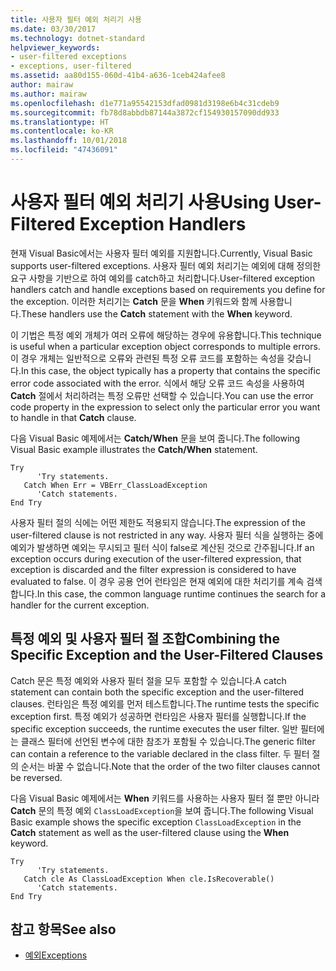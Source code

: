 ```yaml
---
title: 사용자 필터 예외 처리기 사용
ms.date: 03/30/2017
ms.technology: dotnet-standard
helpviewer_keywords:
- user-filtered exceptions
- exceptions, user-filtered
ms.assetid: aa80d155-060d-41b4-a636-1ceb424afee8
author: mairaw
ms.author: mairaw
ms.openlocfilehash: d1e771a95542153dfad0981d3198e6b4c31cdeb9
ms.sourcegitcommit: fb78d8abbdb87144a3872cf154930157090dd933
ms.translationtype: HT
ms.contentlocale: ko-KR
ms.lasthandoff: 10/01/2018
ms.locfileid: "47436091"
---
```

# <a name="using-user-filtered-exception-handlers"></a><span data-ttu-id="74ffb-102">사용자 필터 예외 처리기 사용</span><span class="sxs-lookup"><span data-stu-id="74ffb-102">Using User-Filtered Exception Handlers</span></span>
<span data-ttu-id="74ffb-103">현재 Visual Basic에서는 사용자 필터 예외를 지원합니다.</span><span class="sxs-lookup"><span data-stu-id="74ffb-103">Currently, Visual Basic supports user-filtered exceptions.</span></span> <span data-ttu-id="74ffb-104">사용자 필터 예외 처리기는 예외에 대해 정의한 요구 사항을 기반으로 하여 예외를 catch하고 처리합니다.</span><span class="sxs-lookup"><span data-stu-id="74ffb-104">User-filtered exception handlers catch and handle exceptions based on requirements you define for the exception.</span></span> <span data-ttu-id="74ffb-105">이러한 처리기는 **Catch** 문을 **When** 키워드와 함께 사용합니다.</span><span class="sxs-lookup"><span data-stu-id="74ffb-105">These handlers use the **Catch** statement with the **When** keyword.</span></span>  
  
 <span data-ttu-id="74ffb-106">이 기법은 특정 예외 개체가 여러 오류에 해당하는 경우에 유용합니다.</span><span class="sxs-lookup"><span data-stu-id="74ffb-106">This technique is useful when a particular exception object corresponds to multiple errors.</span></span> <span data-ttu-id="74ffb-107">이 경우 개체는 일반적으로 오류와 관련된 특정 오류 코드를 포함하는 속성을 갖습니다.</span><span class="sxs-lookup"><span data-stu-id="74ffb-107">In this case, the object typically has a property that contains the specific error code associated with the error.</span></span> <span data-ttu-id="74ffb-108">식에서 해당 오류 코드 속성을 사용하여 **Catch** 절에서 처리하려는 특정 오류만 선택할 수 있습니다.</span><span class="sxs-lookup"><span data-stu-id="74ffb-108">You can use the error code property in the expression to select only the particular error you want to handle in that **Catch** clause.</span></span>  
  
 <span data-ttu-id="74ffb-109">다음 Visual Basic 예제에서는 **Catch/When** 문을 보여 줍니다.</span><span class="sxs-lookup"><span data-stu-id="74ffb-109">The following Visual Basic example illustrates the **Catch/When** statement.</span></span>  
  
```  
Try  
      'Try statements.  
   Catch When Err = VBErr_ClassLoadException  
      'Catch statements.  
End Try  
```  
  
 <span data-ttu-id="74ffb-110">사용자 필터 절의 식에는 어떤 제한도 적용되지 않습니다.</span><span class="sxs-lookup"><span data-stu-id="74ffb-110">The expression of the user-filtered clause is not restricted in any way.</span></span> <span data-ttu-id="74ffb-111">사용자 필터 식을 실행하는 중에 예외가 발생하면 예외는 무시되고 필터 식이 false로 계산된 것으로 간주됩니다.</span><span class="sxs-lookup"><span data-stu-id="74ffb-111">If an exception occurs during execution of the user-filtered expression, that exception is discarded and the filter expression is considered to have evaluated to false.</span></span> <span data-ttu-id="74ffb-112">이 경우 공용 언어 런타임은 현재 예외에 대한 처리기를 계속 검색합니다.</span><span class="sxs-lookup"><span data-stu-id="74ffb-112">In this case, the common language runtime continues the search for a handler for the current exception.</span></span>  
  
## <a name="combining-the-specific-exception-and-the-user-filtered-clauses"></a><span data-ttu-id="74ffb-113">특정 예외 및 사용자 필터 절 조합</span><span class="sxs-lookup"><span data-stu-id="74ffb-113">Combining the Specific Exception and the User-Filtered Clauses</span></span>  
 <span data-ttu-id="74ffb-114">Catch 문은 특정 예외와 사용자 필터 절을 모두 포함할 수 있습니다.</span><span class="sxs-lookup"><span data-stu-id="74ffb-114">A catch statement can contain both the specific exception and the user-filtered clauses.</span></span> <span data-ttu-id="74ffb-115">런타임은 특정 예외를 먼저 테스트합니다.</span><span class="sxs-lookup"><span data-stu-id="74ffb-115">The runtime tests the specific exception first.</span></span> <span data-ttu-id="74ffb-116">특정 예외가 성공하면 런타임은 사용자 필터를 실행합니다.</span><span class="sxs-lookup"><span data-stu-id="74ffb-116">If the specific exception succeeds, the runtime executes the user filter.</span></span> <span data-ttu-id="74ffb-117">일반 필터에는 클래스 필터에 선언된 변수에 대한 참조가 포함될 수 있습니다.</span><span class="sxs-lookup"><span data-stu-id="74ffb-117">The generic filter can contain a reference to the variable declared in the class filter.</span></span> <span data-ttu-id="74ffb-118">두 필터 절의 순서는 바꿀 수 없습니다.</span><span class="sxs-lookup"><span data-stu-id="74ffb-118">Note that the order of the two filter clauses cannot be reversed.</span></span>  
  
 <span data-ttu-id="74ffb-119">다음 Visual Basic 예제에서는 **When** 키워드를 사용하는 사용자 필터 절 뿐만 아니라 **Catch** 문의 특정 예외 `ClassLoadException`을 보여 줍니다.</span><span class="sxs-lookup"><span data-stu-id="74ffb-119">The following Visual Basic example shows the specific exception `ClassLoadException` in the **Catch** statement as well as the user-filtered clause using the **When** keyword.</span></span>  
  
```  
Try  
      'Try statements.  
   Catch cle As ClassLoadException When cle.IsRecoverable()  
      'Catch statements.  
End Try  
```  

## <a name="see-also"></a><span data-ttu-id="74ffb-120">참고 항목</span><span class="sxs-lookup"><span data-stu-id="74ffb-120">See also</span></span>

- [<span data-ttu-id="74ffb-121">예외</span><span class="sxs-lookup"><span data-stu-id="74ffb-121">Exceptions</span></span>](index.md)
